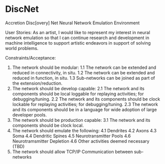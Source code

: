 # DiscNet
Accretion Disc[overy] Net Neural Network Emulation Environment

User Stories:
As an artist, I would like to represent my interest in neural network emulation so that I can continue research and development in machine intelligence to support artistic endeavors in support of solving world problems.

Constraints/Acceptance:
1. The network should be modular:
1.1 The network can be extended and reduced in connectivity, in situ.
1.2 The network can be extended and reduced in function, in situ.
1.3 Sub-networks can be joined as part of the extension/reduction.
2. The network should be develop capable:
2.1 The network and its components should be local loggable for replaying activities; for debugging/tuning.
2.2 The network and its components should be clock lockable for replaying activities; for debugging/tuning.
2.3 The network and its components should be in a language for wide adoption of large developer pools.
3. The network should be production capable:
3.1 The network and its components should be clock local.
4. The network should emulate the following:
4.1 Dendrites
4.2 Axons
4.3 Soma
4.4 Dendritic Spines
4.5 Neurotransmitter Pools
4.6 Neurotramsmitter Depletion
4.6 Other activities deemed necessary (TBD)
5. The network should allow TCP/IP Communication between sub-networks
